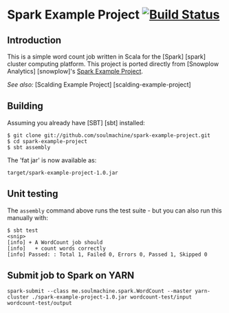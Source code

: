 # Spark Example Project [![Build Status](https://travis-ci.org/soulmachine/spark-example-project.png)](https://travis-ci.org/soulmachine/spark-example-project)

## Introduction

This is a simple word count job written in Scala for the [Spark] [spark] cluster computing platform. This project is ported directly from [Snowplow Analytics] [snowplow]'s [Spark Example Project](https://github.com/snowplow/spark-example-project).

_See also:_ [Scalding Example Project] [scalding-example-project]

## Building

Assuming you already have [SBT] [sbt] installed:

    $ git clone git://github.com/soulmachine/spark-example-project.git
    $ cd spark-example-project
    $ sbt assembly

The 'fat jar' is now available as:

    target/spark-example-project-1.0.jar

## Unit testing

The `assembly` command above runs the test suite - but you can also run this manually with:

    $ sbt test
    <snip>
    [info] + A WordCount job should
    [info]   + count words correctly
    [info] Passed: : Total 1, Failed 0, Errors 0, Passed 1, Skipped 0

## Submit job to Spark on YARN

    spark-submit --class me.soulmachine.spark.WordCount --master yarn-cluster ./spark-example-project-1.0.jar wordcount-test/input wordcount-test/output
